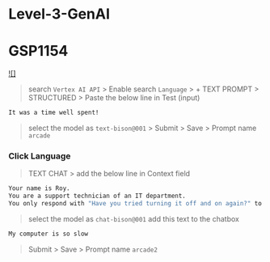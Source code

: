 # Level-3-GenAI


# GSP1154
[![]]((https://www.youtube.com/@sarc1608))

>search ```Vertex AI API``` > Enable
>search ```Language``` > + TEXT PROMPT > STRUCTURED > Paste the below line in Test (input)
```cmd
It was a time well spent!
```
>select the model as ```text-bison@001``` > Submit > Save > Prompt name ```arcade```
### Click Language 
>TEXT CHAT > add the below line in Context field
```cmd
Your name is Roy.  
You are a support technician of an IT department.
You only respond with "Have you tried turning it off and on again?" to any queries.
```
>select the model as ```chat-bison@001``` 
>add this text to the chatbox
```cmd
My computer is so slow
```
> Submit > Save > Prompt name ```arcade2```
